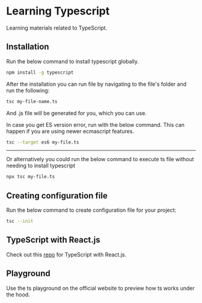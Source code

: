 # Learning Typescript

Learning materials related to TypeScript.

## Installation

Run the below command to install typescript globally.

```bash
npm install -g typescript
```

After the installation you can run file by navigating to the file's folder and run the following:

```bash
tsc my-file-name.ts
```

And .js file will be generated for you, which you can use.

In case you get ES version error, run with the below command. This can happen if you are using newer ecmascript features.

```bash
tsc --target es6 my-file.ts
```

---

Or alternatively you could run the below command to execute ts file without needing to install typescript

```bash
npx tsc my-file.ts
```

## Creating configuration file

Run the below command to create configuration file for your project:

```bash
tsc --init
```

## TypeScript with React.js

Check out this [repo](https://github.com/BZIvanov/Learning-ReactJS) for TypeScript with React.js.

## Playground

Use the ts playground on the official website to preview how ts works under the hood.
